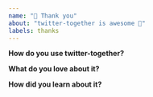 ```yaml
---
name: "💝 Thank you"
about: "twitter-together is awesome 🙌"
labels: thanks
---
```


<!-- Please replace all placeholders such as this below -->

**How do you use twitter-together?**

<!-- I’d love to know how you use twitter-together, to better understand people’s use cases -->

**What do you love about it?**

<!-- Thanks for the kind words 🤗 -->

**How did you learn about it?**

<!-- Just curious -->
